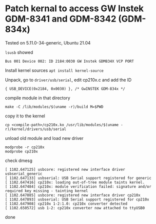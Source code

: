 # Patch kernal to access GW Instek GDM-8341 and GDM-8342 (GDM-834x)

Tested on 5.11.0-34-generic, Ubuntu 21.04

`lsusb` showed

```
Bus 001 Device 002: ID 2184:0030 GW Instek GDM834X VCP PORT
```

Install kernel sources `apt install kernel-source`

Unpack, go to `driver/usb/serial`, edit cp210x.c and add the ID

```
{ USB_DEVICE(0x2184, 0x0030) }, /* GwINSTEK GDM-834x */
```

compile module in that directory

```
make -C /lib/modules/$(uname -r)/build M=$PWD
```

copy it to the kernel

```
cp <compile-path>/cp210x.ko /usr/lib/modules/$(uname -r)/kernel/drivers/usb/serial
```

unload old module and load new driver

```
modprobe -r cp210x
modprobe cp210x
```

check dmesg

```
[ 1102.647125] usbcore: registered new interface driver usbserial_generic
[ 1102.647133] usbserial: USB Serial support registered for generic
[ 1102.647416] cp210x: loading out-of-tree module taints kernel.
[ 1102.647484] cp210x: module verification failed: signature and/or required key missing - tainting kernel
[ 1102.647885] usbcore: registered new interface driver cp210x
[ 1102.647893] usbserial: USB Serial support registered for cp210x
[ 1102.647908] cp210x 1-2:1.0: cp210x converter detected
[ 1102.650572] usb 1-2: cp210x converter now attached to ttyUSB0
```

done
